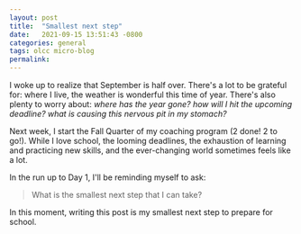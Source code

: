```yaml
---
layout: post
title:  "Smallest next step" 
date:   2021-09-15 13:51:43 -0800
categories: general
tags: olcc micro-blog
permalink:
---
```

I woke up to realize that September is half over. There's a lot to be grateful for: where I live, the weather is wonderful this time of year. There's also plenty to worry about: *where has the year gone? how will I hit the upcoming deadline? what is causing this nervous pit in my stomach?*

Next week, I start the Fall Quarter of my coaching program (2 done! 2 to go!). While I love school, the looming deadlines, the exhaustion of learning and practicing new skills, and the ever-changing world sometimes feels like a lot.

In the run up to Day 1, I'll be reminding myself to ask:

> What is the smallest next step that I can take?

In this moment, writing this post is my smallest next step to prepare for school.